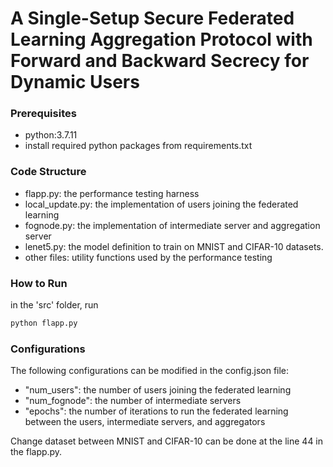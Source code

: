 # A Single-Setup Secure Federated Learning Aggregation Protocol with Forward and Backward Secrecy for Dynamic Users

### Prerequisites

* python:3.7.11
* install required python packages from requirements.txt

### Code Structure

- flapp.py: the performance testing harness
- local_update.py: the implementation of users joining the federated learning
- fognode.py: the implementation of intermediate server and aggregation server
- lenet5.py: the model definition to train on MNIST and CIFAR-10 datasets.
- other files: utility functions used by the performance testing
  
### How to Run

in the 'src' folder, run
```bash
python flapp.py
```

### Configurations
The following configurations can be modified in the config.json file:

* "num_users": the number of users joining the federated learning
* "num_fognode": the number of intermediate servers
* "epochs": the number of iterations to run the federated learning between the users, intermediate servers, and aggregators

Change dataset between MNIST and CIFAR-10 can be done at the line 44 in the flapp.py.
